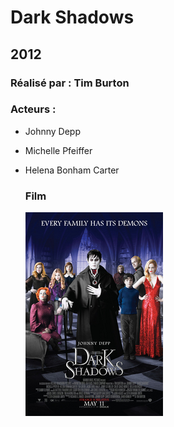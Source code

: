   # Dark Shadows

  ## 2012

  ### Réalisé par : Tim Burton
  
  ### Acteurs :
- Johnny Depp
- Michelle Pfeiffer
- Helena Bonham Carter

  ### Film
  ![alt text](https://github.com/marcelagondro/Films-TinBurton/blob/main/img/Dark_Shadows_2012_Poster.jpg "Github img")
